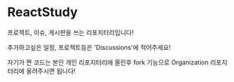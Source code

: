 # ReactStudy
프로젝트, 이슈, 게시판을 쓰는 리포지터리입니다!

추가하고싶은 일정, 프로젝트등은 'Discussions'에 적어주세요!

자기가 짠 코드는 본인 개인 리포지터리에 올린후 fork 기능으로 Organization 리포지터리에 올려주시면 됩니다!
